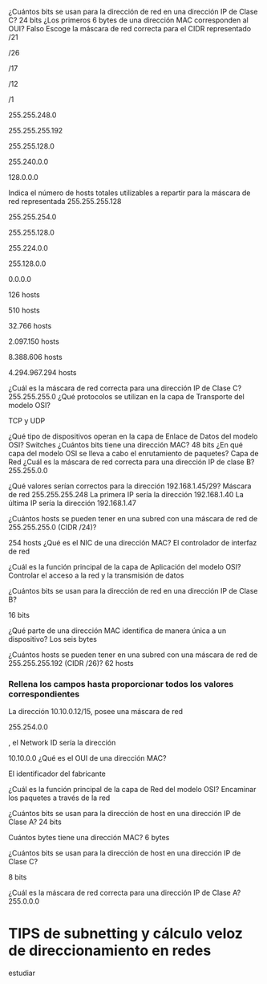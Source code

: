 ¿Cuántos bits se usan para la dirección de red en una dirección IP de Clase C?
24 bits
¿Los primeros 6 bytes de una dirección MAC corresponden al OUI?
Falso
Escoge la máscara de red correcta para el CIDR representado
/21

/26

/17

/12

/1

255.255.248.0

255.255.255.192

255.255.128.0

255.240.0.0

128.0.0.0

Indica el número de hosts totales utilizables a repartir para la máscara de red representada
255.255.255.128              

255.255.254.0

255.255.128.0

255.224.0.0

255.128.0.0

0.0.0.0

126 hosts

510 hosts

32.766 hosts

2.097.150 hosts

8.388.606 hosts

4.294.967.294 hosts

¿Cuál es la máscara de red correcta para una dirección IP de Clase C?
255.255.255.0
¿Qué protocolos se utilizan en la capa de Transporte del modelo OSI?
  
TCP y UDP

¿Qué tipo de dispositivos operan en la capa de Enlace de Datos del modelo OSI?
Switches
¿Cuántos bits tiene una dirección MAC?
48 bits
¿En qué capa del modelo OSI se lleva a cabo el enrutamiento de paquetes?
Capa de Red
¿Cuál es la máscara de red correcta para una dirección IP de clase B?
255.255.0.0

¿Qué valores serían correctos para la dirección 192.168.1.45/29?
Máscara de red 255.255.255.248
La primera IP sería la dirección 192.168.1.40
La última IP sería la dirección 192.168.1.47

¿Cuántos hosts se pueden tener en una subred con una máscara de red de 255.255.255.0 (CIDR /24)?
  
254 hosts
¿Qué es el NIC de una dirección MAC?
El controlador de interfaz de red

¿Cuál es la función principal de la capa de Aplicación del modelo OSI?
Controlar el acceso a la red y la transmisión de datos

¿Cuántos bits se usan para la dirección de red en una dirección IP de Clase B?

16 bits

¿Qué parte de una dirección MAC identifica de manera única a un dispositivo?
Los seis bytes

¿Cuántos hosts se pueden tener en una subred con una máscara de red de 255.255.255.192 (CIDR /26)?
62 hosts

### Rellena los campos hasta proporcionar todos los valores correspondientes

La dirección 10.10.0.12/15, posee una máscara de red 

255.254.0.0

, el Network ID sería la dirección 

10.10.0.0
¿Qué es el OUI de una dirección MAC?

El identificador del fabricante

¿Cuál es la función principal de la capa de Red del modelo OSI?
Encaminar los paquetes a través de la red

¿Cuántos bits se usan para la dirección de host en una dirección IP de Clase A?
24 bits

Cuántos bytes tiene una dirección MAC?
6 bytes

¿Cuántos bits se usan para la dirección de host en una dirección IP de Clase C?
  
8 bits

¿Cuál es la máscara de red correcta para una dirección IP de Clase A?
255.0.0.0

# TIPS de subnetting y cálculo veloz de direccionamiento en redes
estudiar 